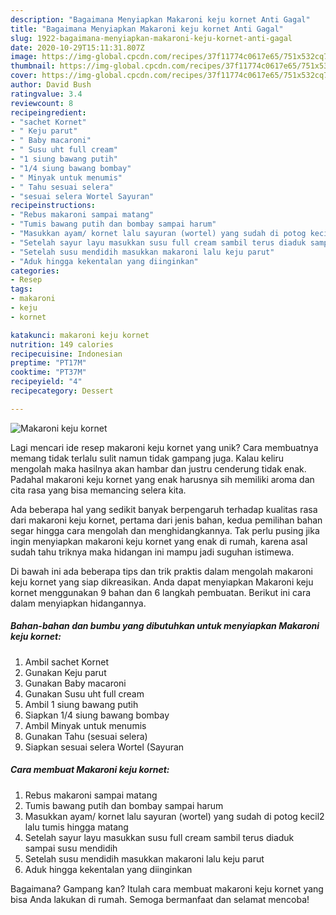 ```yaml
---
description: "Bagaimana Menyiapkan Makaroni keju kornet Anti Gagal"
title: "Bagaimana Menyiapkan Makaroni keju kornet Anti Gagal"
slug: 1922-bagaimana-menyiapkan-makaroni-keju-kornet-anti-gagal
date: 2020-10-29T15:11:31.807Z
image: https://img-global.cpcdn.com/recipes/37f11774c0617e65/751x532cq70/makaroni-keju-kornet-foto-resep-utama.jpg
thumbnail: https://img-global.cpcdn.com/recipes/37f11774c0617e65/751x532cq70/makaroni-keju-kornet-foto-resep-utama.jpg
cover: https://img-global.cpcdn.com/recipes/37f11774c0617e65/751x532cq70/makaroni-keju-kornet-foto-resep-utama.jpg
author: David Bush
ratingvalue: 3.4
reviewcount: 8
recipeingredient:
- "sachet Kornet"
- " Keju parut"
- " Baby macaroni"
- " Susu uht full cream"
- "1 siung bawang putih"
- "1/4 siung bawang bombay"
- " Minyak untuk menumis"
- " Tahu sesuai selera"
- "sesuai selera Wortel Sayuran"
recipeinstructions:
- "Rebus makaroni sampai matang"
- "Tumis bawang putih dan bombay sampai harum"
- "Masukkan ayam/ kornet lalu sayuran (wortel) yang sudah di potog kecil2 lalu tumis hingga matang"
- "Setelah sayur layu masukkan susu full cream sambil terus diaduk sampai susu mendidih"
- "Setelah susu mendidih masukkan makaroni lalu keju parut"
- "Aduk hingga kekentalan yang diinginkan"
categories:
- Resep
tags:
- makaroni
- keju
- kornet

katakunci: makaroni keju kornet 
nutrition: 149 calories
recipecuisine: Indonesian
preptime: "PT17M"
cooktime: "PT37M"
recipeyield: "4"
recipecategory: Dessert

---
```



![Makaroni keju kornet](https://img-global.cpcdn.com/recipes/37f11774c0617e65/751x532cq70/makaroni-keju-kornet-foto-resep-utama.jpg)

Lagi mencari ide resep makaroni keju kornet yang unik? Cara membuatnya memang tidak terlalu sulit namun tidak gampang juga. Kalau keliru mengolah maka hasilnya akan hambar dan justru cenderung tidak enak. Padahal makaroni keju kornet yang enak harusnya sih memiliki aroma dan cita rasa yang bisa memancing selera kita.



Ada beberapa hal yang sedikit banyak berpengaruh terhadap kualitas rasa dari makaroni keju kornet, pertama dari jenis bahan, kedua pemilihan bahan segar hingga cara mengolah dan menghidangkannya. Tak perlu pusing jika ingin menyiapkan makaroni keju kornet yang enak di rumah, karena asal sudah tahu triknya maka hidangan ini mampu jadi suguhan istimewa.


Di bawah ini ada beberapa tips dan trik praktis dalam mengolah makaroni keju kornet yang siap dikreasikan. Anda dapat menyiapkan Makaroni keju kornet menggunakan 9 bahan dan 6 langkah pembuatan. Berikut ini cara dalam menyiapkan hidangannya.

<!--inarticleads1-->

##### Bahan-bahan dan bumbu yang dibutuhkan untuk menyiapkan Makaroni keju kornet:

1. Ambil sachet Kornet
1. Gunakan  Keju parut
1. Gunakan  Baby macaroni
1. Gunakan  Susu uht full cream
1. Ambil 1 siung bawang putih
1. Siapkan 1/4 siung bawang bombay
1. Ambil  Minyak untuk menumis
1. Gunakan  Tahu (sesuai selera)
1. Siapkan sesuai selera Wortel (Sayuran




<!--inarticleads2-->

##### Cara membuat Makaroni keju kornet:

1. Rebus makaroni sampai matang
1. Tumis bawang putih dan bombay sampai harum
1. Masukkan ayam/ kornet lalu sayuran (wortel) yang sudah di potog kecil2 lalu tumis hingga matang
1. Setelah sayur layu masukkan susu full cream sambil terus diaduk sampai susu mendidih
1. Setelah susu mendidih masukkan makaroni lalu keju parut
1. Aduk hingga kekentalan yang diinginkan




Bagaimana? Gampang kan? Itulah cara membuat makaroni keju kornet yang bisa Anda lakukan di rumah. Semoga bermanfaat dan selamat mencoba!
